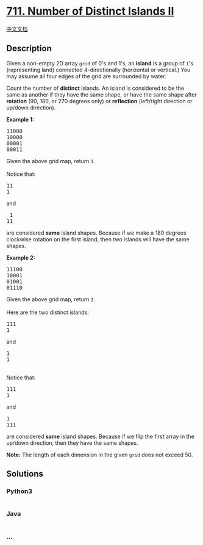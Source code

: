 # [711. Number of Distinct Islands II](https://leetcode.com/problems/number-of-distinct-islands-ii)

[中文文档](/solution/0700-0799/0711.Number%20of%20Distinct%20Islands%20II/README.md)

## Description
<p>Given a non-empty 2D array <code>grid</code> of 0's and 1's, an <b>island</b> is a group of <code>1</code>'s (representing land) connected 4-directionally (horizontal or vertical.)  You may assume all four edges of the grid are surrounded by water.</p>

<p>Count the number of <b>distinct</b> islands.  An island is considered to be the same as another if they have the same shape, or have the same shape after <b>rotation</b> (90, 180, or 270 degrees only) or <b>reflection</b> (left/right direction or up/down direction).</p>

<p><b>Example 1:</b><br />
<pre>
11000
10000
00001
00011
</pre>
Given the above grid map, return <code>1</code>.
<br><br>
Notice that:
<pre>
11
1
</pre>
and
<pre>
 1
11
</pre>
are considered <b>same</b> island shapes. Because if we make a 180 degrees clockwise rotation on the first island, then two islands will have the same shapes.
</p>

<p><b>Example 2:</b><br />
<pre>
11100
10001
01001
01110</pre>
Given the above grid map, return <code>2</code>.<br />
<br>
Here are the two distinct islands:
<pre>
111
1
</pre>
and
<pre>
1
1
</pre>
<br />
Notice that:
<pre>
111
1
</pre>
and
<pre>
1
111
</pre>
are considered <b>same</b> island shapes. Because if we flip the first array in the up/down direction, then they have the same shapes.
</p>

<p><b>Note:</b>
The length of each dimension in the given <code>grid</code> does not exceed 50.
</p>


## Solutions


<!-- tabs:start -->

### **Python3**

```python

```

### **Java**

```java

```

### **...**
```

```

<!-- tabs:end -->